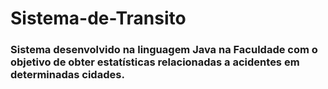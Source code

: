 # Sistema-de-Transito
### Sistema desenvolvido na linguagem Java na Faculdade com o objetivo de obter estatísticas relacionadas a acidentes em determinadas cidades.
